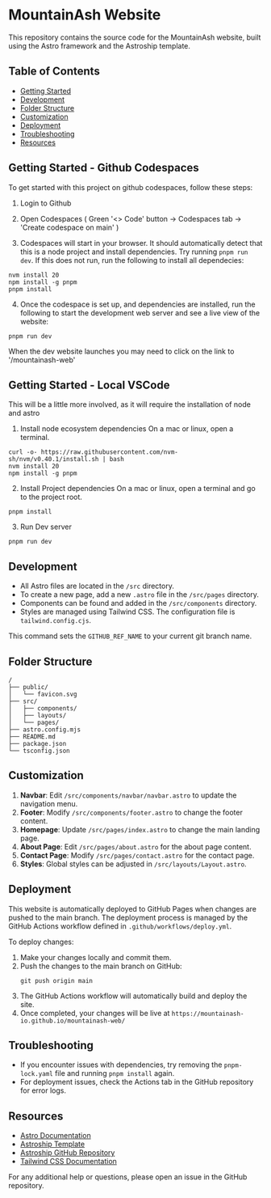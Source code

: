 # MountainAsh Website

This repository contains the source code for the MountainAsh website, built using the Astro framework and the Astroship template.

## Table of Contents

- [Getting Started](#getting-started)
- [Development](#development)
- [Folder Structure](#folder-structure)
- [Customization](#customization)
- [Deployment](#deployment)
- [Troubleshooting](#troubleshooting)
- [Resources](#resources)

## Getting Started - Github Codespaces

To get started with this project on github codespaces, follow these steps:
1. Login to Github

2. Open Codespaces ( Green '<> Code' button -> Codespaces tab -> 'Create codespace on main' ) 

3. Codespaces will start in your browser.
It should automatically detect that this is a node project and install dependencies.
Try running `pnpm run dev`. If this does not run, run the following to install all dependecies:
```
nvm install 20
npm install -g pnpm
pnpm install
```

4. Once the codespace is set up, and dependencies are installed, run the following to start the development web server and see a live view of the website:
```
pnpm run dev
```

When the dev website launches you may need to click on the link to '/mountainash-web'

## Getting Started - Local VSCode

This will be a little more involved, as it will require the installation of node and astro

1. Install node ecosystem dependencies
On a mac or linux, open a terminal.

```
curl -o- https://raw.githubusercontent.com/nvm-sh/nvm/v0.40.1/install.sh | bash
nvm install 20
npm install -g pnpm
```

2. Install Project dependencies
On a mac or linux, open a terminal and go to the project root.
```
pnpm install
```

3. Run Dev server
```
pnpm run dev
```

## Development

- All Astro files are located in the `/src` directory.
- To create a new page, add a new `.astro` file in the `/src/pages` directory.
- Components can be found and added in the `/src/components` directory.
- Styles are managed using Tailwind CSS. The configuration file is `tailwind.config.cjs`.


This command sets the `GITHUB_REF_NAME` to your current git branch name.

## Folder Structure

```
/
├── public/
│   └── favicon.svg
├── src/
│   ├── components/
│   ├── layouts/
│   └── pages/
├── astro.config.mjs
├── README.md
├── package.json
└── tsconfig.json
```

## Customization

1. **Navbar**: Edit `/src/components/navbar/navbar.astro` to update the navigation menu.
2. **Footer**: Modify `/src/components/footer.astro` to change the footer content.
3. **Homepage**: Update `/src/pages/index.astro` to change the main landing page.
4. **About Page**: Edit `/src/pages/about.astro` for the about page content.
5. **Contact Page**: Modify `/src/pages/contact.astro` for the contact page.
6. **Styles**: Global styles can be adjusted in `/src/layouts/Layout.astro`.

## Deployment

This website is automatically deployed to GitHub Pages when changes are pushed to the main branch. The deployment process is managed by the GitHub Actions workflow defined in `.github/workflows/deploy.yml`.

To deploy changes:

1. Make your changes locally and commit them.
2. Push the changes to the main branch on GitHub:
   ```
   git push origin main
   ```
3. The GitHub Actions workflow will automatically build and deploy the site.
4. Once completed, your changes will be live at `https://mountainash-io.github.io/mountainash-web/`

## Troubleshooting

- If you encounter issues with dependencies, try removing the `pnpm-lock.yaml` file and running `pnpm install` again.
- For deployment issues, check the Actions tab in the GitHub repository for error logs.

## Resources

- [Astro Documentation](https://docs.astro.build/en/getting-started/)
- [Astroship Template](https://astroship.web3templates.com/)
- [Astroship GitHub Repository](https://github.com/surjithctly/astroship)
- [Tailwind CSS Documentation](https://tailwindcss.com/docs)

For any additional help or questions, please open an issue in the GitHub repository.
